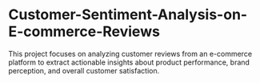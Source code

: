 # Customer-Sentiment-Analysis-on-E-commerce-Reviews
This project focuses on analyzing customer reviews from an e-commerce platform to extract actionable insights about product performance, brand perception, and overall customer satisfaction.
